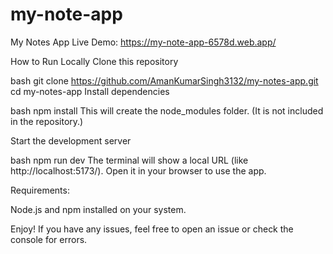 # my-note-app
My Notes App
Live Demo: https://my-note-app-6578d.web.app/

How to Run Locally
Clone this repository

bash
git clone https://github.com/AmanKumarSingh3132/my-notes-app.git
cd my-notes-app
Install dependencies

bash
npm install
This will create the node_modules folder. (It is not included in the repository.)

Start the development server

bash
npm run dev
The terminal will show a local URL (like http://localhost:5173/). Open it in your browser to use the app.

Requirements:

Node.js and npm installed on your system.

Enjoy! If you have any issues, feel free to open an issue or check the console for errors.
